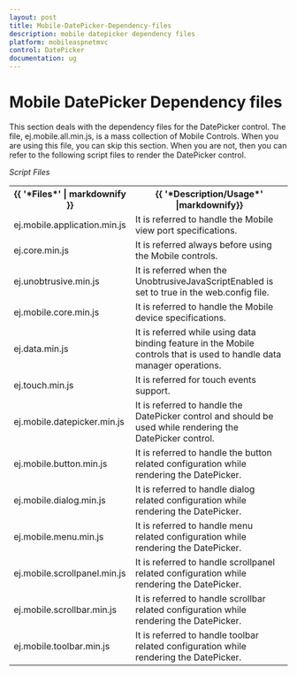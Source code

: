 ```yaml
---
layout: post
title: Mobile-DatePicker-Dependency-files
description: mobile datepicker dependency files
platform: mobileaspnetmvc
control: DatePicker
documentation: ug
---
```


# Mobile DatePicker Dependency files

This section deals with the dependency files for the DatePicker control. The file, ej.mobile.all.min.js, is a mass collection of Mobile Controls. When you are using this file, you can skip this section. When you are not, then you can refer to the following script files to render the DatePicker control.

_Script Files_

<table>
<tr>
<th>
{{ '*Files*' | markdownify }}</th><th>
{{ '*Description/Usage*' |markdownify}}</th></tr>
<tr>
<td>
ej.mobile.application.min.js</td><td>
It is referred to handle the Mobile view port specifications.</td></tr>
<tr>
<td>
ej.core.min.js</td><td>
It is referred always before using the Mobile controls.</td></tr>
<tr>
<td>
ej.unobtrusive.min.js</td><td>
It is referred when the UnobtrusiveJavaScriptEnabled is set to true in the web.config file.</td></tr>
<tr>
<td>
ej.mobile.core.min.js</td><td>
It is referred to handle the Mobile device specifications.</td></tr>
<tr>
<td>
ej.data.min.js</td><td>
It is referred while using data binding feature in the Mobile controls that is used to handle data manager operations.</td></tr>
<tr>
<td>
ej.touch.min.js</td><td>
It is referred for touch events support.</td></tr>
<tr>
<td>
ej.mobile.datepicker.min.js</td><td>
It is referred to handle the DatePicker control and should be used while rendering the DatePicker control.</td></tr>
<tr>
<td>
ej.mobile.button.min.js</td><td>
It is referred to handle the button related configuration while rendering the DatePicker.</td></tr>
<tr>
<td>
ej.mobile.dialog.min.js</td><td>
It is referred to handle dialog related configuration while rendering the DatePicker.</td></tr>
<tr>
<td>
ej.mobile.menu.min.js</td><td>
It is referred to handle menu related configuration while rendering the DatePicker.</td></tr>
<tr>
<td>
ej.mobile.scrollpanel.min.js</td><td>
It is referred to handle scrollpanel related configuration while rendering the DatePicker.</td></tr>
<tr>
<td>
ej.mobile.scrollbar.min.js</td><td>
It is referred to handle scrollbar related configuration while rendering the DatePicker.</td></tr>
<tr>
<td>
ej.mobile.toolbar.min.js</td><td>
It is referred to handle toolbar related configuration while rendering the DatePicker.</td></tr>
</table>
